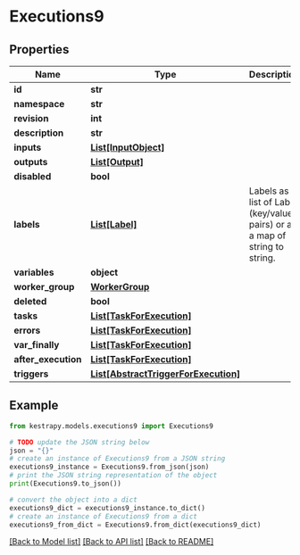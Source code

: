 # Executions9


## Properties

Name | Type | Description | Notes
------------ | ------------- | ------------- | -------------
**id** | **str** |  | 
**namespace** | **str** |  | 
**revision** | **int** |  | [optional] 
**description** | **str** |  | [optional] 
**inputs** | [**List[InputObject]**](InputObject.md) |  | [optional] 
**outputs** | [**List[Output]**](Output.md) |  | [optional] 
**disabled** | **bool** |  | 
**labels** | [**List[Label]**](Label.md) | Labels as a list of Label (key/value pairs) or as a map of string to string. | [optional] 
**variables** | **object** |  | [optional] 
**worker_group** | [**WorkerGroup**](WorkerGroup.md) |  | [optional] 
**deleted** | **bool** |  | 
**tasks** | [**List[TaskForExecution]**](TaskForExecution.md) |  | 
**errors** | [**List[TaskForExecution]**](TaskForExecution.md) |  | [optional] 
**var_finally** | [**List[TaskForExecution]**](TaskForExecution.md) |  | [optional] 
**after_execution** | [**List[TaskForExecution]**](TaskForExecution.md) |  | [optional] 
**triggers** | [**List[AbstractTriggerForExecution]**](AbstractTriggerForExecution.md) |  | [optional] 

## Example

```python
from kestrapy.models.executions9 import Executions9

# TODO update the JSON string below
json = "{}"
# create an instance of Executions9 from a JSON string
executions9_instance = Executions9.from_json(json)
# print the JSON string representation of the object
print(Executions9.to_json())

# convert the object into a dict
executions9_dict = executions9_instance.to_dict()
# create an instance of Executions9 from a dict
executions9_from_dict = Executions9.from_dict(executions9_dict)
```
[[Back to Model list]](../README.md#documentation-for-models) [[Back to API list]](../README.md#documentation-for-api-endpoints) [[Back to README]](../README.md)


